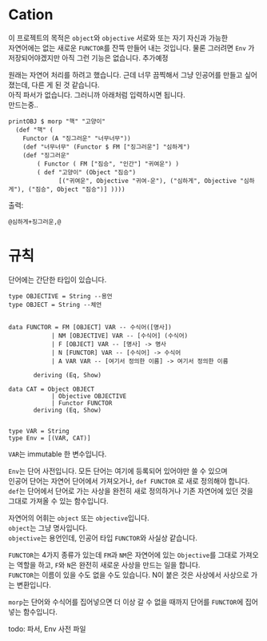 # Cation
이 프로젝트의 목적은 `object`와 `objective` 서로와 또는 자기 자신과 가능한  
자연어에는 없는 새로운 `FUNCTOR`를 잔뜩 만들어 내는 것입니다.  물론 그러려면  `Env` 가 저장되어야겠지만 아직 그런 기능은 없습니다. 추가예정

   
원래는 자연어 처리를 하려고 했습니다. 근데 너무 끔찍해서 그냥 인공어를 만들고 싶어졌는데, 다른 게 된 것 같습니다.  
아직 파서가 없습니다. 그러니까 아래처럼 입력하시면 됩니다.  
만드는중..


```
printOBJ $ morp "핵" "고양이"
  (def "핵" (
    Functor (A "징그러운" "너무너무"))
    (def "너무너무" (Functor $ FM ["징그러운"] "심하게")
    (def "징그러운"
        ( Functor ( FM ["짐승", "인간"] "귀여운") )
        ( def "고양이" (Object "짐승")
              [("귀여운", Objective "귀여-운"), ("심하게", Objective "심하게"), ("짐승", Object "짐승")] ))))
```

출력:
```
@심하게+징그러운,@
```

# 규칙

단어에는 간단한 타입이 있습니다.
```
type OBJECTIVE = String --용언
type OBJECT = String --체언


data FUNCTOR = FM [OBJECT] VAR -- 수식어([명사]) 
            | NM [OBJECTIVE] VAR -- [수식어] (수식어)
            | F [OBJECT] VAR -- [명사] -> 명사
            | N [FUNCTOR] VAR -- [수식어] -> 수식어
            | A VAR VAR -- [여기서 정의한 이름] -> 여기서 정의한 이름

       deriving (Eq, Show)

data CAT = Object OBJECT
            | Objective OBJECTIVE
            | Functor FUNCTOR
       deriving (Eq, Show)


type VAR = String
type Env = [(VAR, CAT)]

```
`VAR`는 immutable 한 변수입니다.  
  
`Env`는 단어 사전입니다. 모든 단어는 여기에 등록되어 있어야만 쓸 수 있으며   
인공어 단어는 자연어 단어에서 가져오거나, `def FUNCTOR` 로 새로 정의해야 합니다.  
`def`는 단어에서 단어로 가는 사상을 완전히 새로 정의하거나 기존 자연어에 있던 것을 그대로 가져올 수 있는 함수입니다.

  
자연어의 어휘는 `object` 또는 `objective`입니다.  
`object`는 그냥 명사입니다.  
`objective`는 용언인데, 인공어 타입 `FUNCTOR`와 사실상 같습니다.  
    
    
`FUNCTOR`는 4가지 종류가 있는데 
`FM`과 `NM`은 자연어에 있는 `Objective`를 그대로 가져오는 역할을 하고, `F`와 `N`은 완전히 새로운 사상을 만드는 일을 합니다.  
`FUNCTOR`는 이름이 있을 수도 없을 수도 있습니다.
N이 붙은 것은 사상에서 사상으로 가는 변환입니다.   

`morp`는 단어와 수식어를 집어넣으면 더 이상 갈 수 없을 때까지 단어를 `FUNCTOR`에 집어넣는 함수입니다.   
  


todo: 파서, Env 사전 파일

